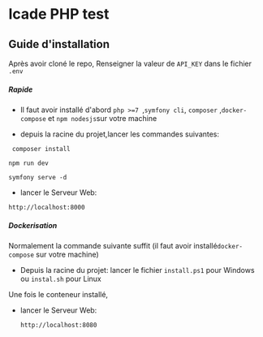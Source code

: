 # Icade PHP test


##  Guide d'installation 

Après avoir cloné le repo,
Renseigner la valeur de ``API_KEY`` dans le fichier ``.env``


##### Rapide
- Il faut avoir installé d'abord ``php >=7 ``,``symfony cli``, ``composer`` ,``docker-compose`` et ``npm nodesjs``sur votre machine
* depuis la racine du projet,lancer les commandes suivantes:

```` composer install```` 

  ```` npm run dev ```` 
  
  ```` symfony serve -d ```` 

  * lancer le Serveur Web:
  
  ```` http://localhost:8000 ```` 
##### Dockerisation
Normalement la commande suivante suffit (il faut avoir installé``docker-compose`` sur votre machine)
- Depuis la racine du projet: lancer le fichier `install.ps1` pour Windows ou `instal.sh` pour Linux

Une fois le conteneur installé,

* lancer le Serveur Web:

   ```` http://localhost:8080 ```` 

